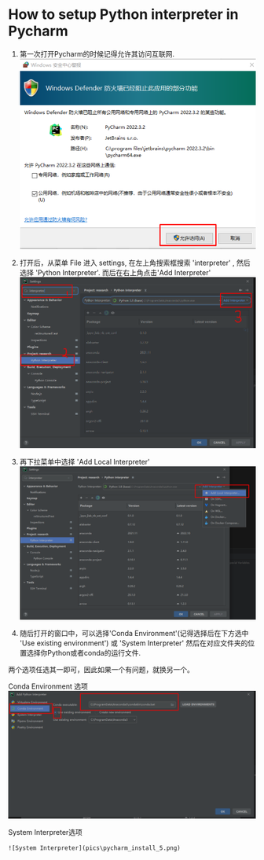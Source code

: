 # How to setup Python interpreter in Pycharm

1. 第一次打开Pycharm的时候记得允许其访问互联网.
   ![settings](pics\pycharm_install_1.png)
2. 打开后，从菜单 File 进入 settings, 在左上角搜索框搜索 'interpreter' , 然后选择 'Python Interpreter'.  而后在右上角点击'Add Interpreter'
     ![Python Interpreter](pics\pycharm_install_2.png)

3. 再下拉菜单中选择 'Add Local Interpreter'
   ![Add Local Interpreter](pics\pycharm_install_3.png)
4. 随后打开的窗口中，可以选择'Conda Environment'(记得选择后在下方选中 'Use existing environment') 或 'System Interpreter' 然后在对应文件夹的位置选择你Python或者conda的运行文件.

两个选项任选其一即可，因此如果一个有问题，就换另一个。

Conda Environment 选项
   ![Conda Environment](pics\pycharm_install_4.png)

System Interpreter选项

    ![System Interpreter](pics\pycharm_install_5.png)


